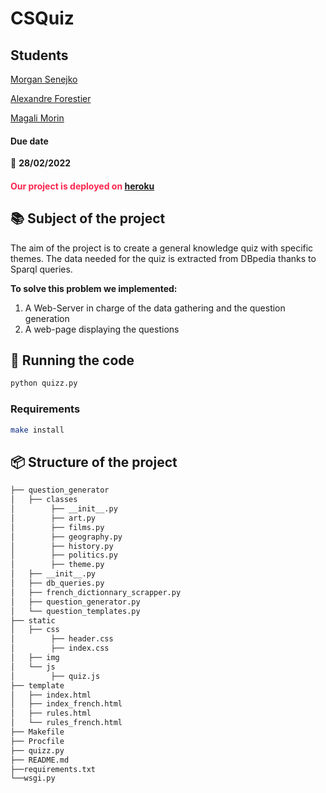 # CSQuiz

## Students

[Morgan Senejko](https://github.com/Morgane-SJK)

[Alexandre Forestier](https://github.com/alexfrst)

[Magali Morin](https://github.com/magalimorin18)

#### Due date

:calendar: **28/02/2022**

#### <span style="color: #fc264d;"> Our project is deployed on [heroku](https://the-cs-quiz.herokuapp.com/) </span>

## :books: Subject of the project

The aim of the project is to create a general knowledge quiz with specific themes. The data needed for
the quiz is extracted from DBpedia thanks to Sparql queries.


**To solve this problem we implemented:**

1. A Web-Server in charge of the data gathering and the question generation
2. A web-page displaying the questions

## :runner: Running the code

```bash
python quizz.py
```

### Requirements

```bash
make install
```

## :package: Structure of the project

```bash
├── question_generator
│   ├── classes
│        ├── __init__.py
│        ├── art.py
│        ├── films.py
│        ├── geography.py
│        ├── history.py
│        ├── politics.py
│        ├── theme.py
│   ├── __init__.py
│   ├── db_queries.py
│   ├── french_dictionnary_scrapper.py
│   ├── question_generator.py
│   └── question_templates.py
├── static
│   ├── css
│        ├── header.css
│        ├── index.css
│   ├── img
│   └── js
│        ├── quiz.js
├── template
│   ├── index.html
│   ├── index_french.html
│   ├── rules.html
│   └── rules_french.html
├── Makefile
├── Procfile
├── quizz.py
├── README.md
├──requirements.txt
└──wsgi.py
```
